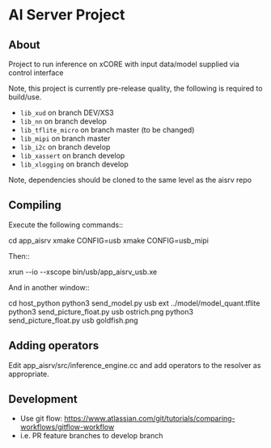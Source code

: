 AI Server Project
================

About
-----

Project to run inference on xCORE with input data/model supplied via control interface

Note, this project is currently pre-release quality, the following is required to build/use.

- ``lib_xud`` on branch DEV/XS3
- ``lib_nn`` on branch develop
- ``lib_tflite_micro`` on branch master (to be changed)
- ``lib_mipi`` on branch master
- ``lib_i2c`` on branch develop
- ``lib_xassert`` on branch develop
- ``lib_xlogging`` on branch develop

Note, dependencies should be cloned to the same level as the aisrv repo

Compiling
---------

Execute the following commands::

  cd app_aisrv
  xmake CONFIG=usb
  xmake CONFIG=usb_mipi

Then::

  xrun --io --xscope bin/usb/app_aisrv_usb.xe

And in another window::

  cd host_python
  python3 send_model.py usb ext ../model/model_quant.tflite
  python3 send_picture_float.py usb ostrich.png 
  python3 send_picture_float.py usb goldfish.png 

Adding operators
----------------

Edit app_aisrv/src/inference_engine.cc and add operators to the resolver as
appropriate.

Development
-----------

- Use git flow: https://www.atlassian.com/git/tutorials/comparing-workflows/gitflow-workflow
- i.e. PR feature branches to develop branch

